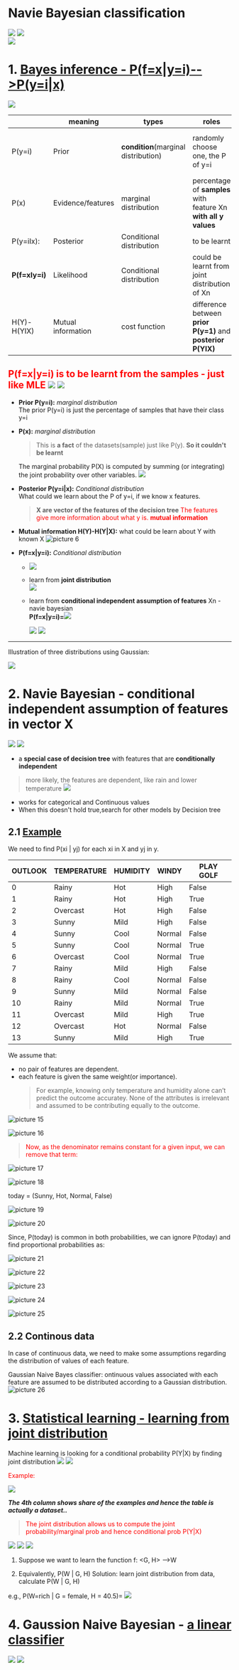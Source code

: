 # Navie Bayesian classification
![](.1_Navive_Bayesian_classification_images/45eaed99.png)
![](.1_Navive_Bayesian_classification_images/3da41dfb.png)  
![](.1_Navive_Bayesian_classification_images/f0404155.png)
# 1. [Bayes inference - P(f=x|y=i)-->P(y=i|x)](https://github.com/yz599/2020_2/blob/master/2020/Notes_concepts/1_1_Bayes_inference.md)

![](.1_Navive_Bayesian_classification_images/aa12d115.png)


|   |meaning   |types   |roles   |   |
|---|---|---|---|---|
|P(y=i)  |  Prior |**condition**(marginal distribution)| randomly choose one, the P of y=i    | **a fact** of the datasets(sample)- percentage of **samples** that have their class y=i|
|P(x)|  Evidence/features|marginal distribution  |percentage of **samples** with feature Xn **with all y values** |**a fact** of the datasets(sample)  |
|P(y=iIx):|Posterior | Conditional distribution  | to be learnt  |**from Below**   |
|**P(f=xIy=i)**|Likelihood   |Conditional distribution   |could be learnt from joint distribution of Xn|![](.1_Navive_Bayesian_classification_images/46759a72.png)  |
|H(Y)-H(YIX)   |Mutual information |cost function |difference between **prior P(y=1)** and **posterior P(YIX)**  |what could be learn about Y with known X   |

**<font color='red'>P(f=x|y=i) is to be learnt from the samples - just like MLE**</font>
![](.1_Navive_Bayesian_classification_images/f685ddae.png)
![](.1_Navive_Bayesian_classification_images/dbdb4403.png)
---
- **Prior P(y=i):** _marginal distribution_  
The prior P(y=i) is just the percentage of samples that have their class y=i  

- **P(x):** _marginal distribution_   
  > This is **a fact** of the datasets(sample) just like P(y). **So it couldn't be learnt**  

  The marginal probability P(X) is computed by summing (or integrating) the joint probability over other variables.
![](https://miro.medium.com/max/1400/1*l_fRRvAVcm6ueQ8STOhxUA.jpeg)
- **Posterior P(y=i|x):** _Conditional distribution_   
 What could we learn about the P of y=i, if we know x features.
  >**X are vector of the features of the decision tree**
  > <font color='red'>The features give more information about what y is. **mutual information**</font>

- **Mutual information H(Y)-H(Y|X):** what could be learn about Y with known X
![picture 6](../../../images/6dec0f6bc2b928592139cbc8322e8dd750165502e8487c2213c99552228a0529.png) 

- **P(f=x|y=i):** _Conditional distribution_  

  - ![](../.ML_probability_images/aa828c33.png)  
  - learn from **joint distribution**  
  ![](.1_Navive_Bayesian_classification_images/dbdb4403.png)
  - learn from **conditional independent assumption of features** Xn - navie bayesian  
     **P(f=x|y=i)=**![](.1_Navive_Bayesian_classification_images/067e8a39.png)
     
    ![](../.ML_probability_images/aa828c33.png)  ![](../.ML_probability_images/39d89963.png)
---
Illustration of three distributions using Gaussian:

![](../.1_1_Bayes_inference_images/3e33fe87.png)

# 2. Navie Bayesian - conditional independent assumption of features in vector X
![](.1_Navive_Bayesian_classification_images/f685ddae.png)
![](.1_Navive_Bayesian_classification_images/a9cae11f.png)

- a **special case of decision tree** with features that are **conditionally independent**
> more likely, the features are dependent, like rain and lower temperature
>![](.1_Navive_Bayesian_classification_images/02f6b36e.png)
- works for categorical and Continuous values
- When this doesn't hold true,search for other models by Decision tree

## 2.1 [Example](https://www.geeksforgeeks.org/naive-bayes-classifiers/)  

We need to find P(xi | yj) for each xi in X and yj in y.

|OUTLOOK|	TEMPERATURE|	HUMIDITY|	WINDY|	PLAY GOLF|
|---|---|---|---|---|
|0|	Rainy	|Hot|	High|	False|	No|
|1|	Rainy	|Hot|	High|	True|	No|
|2	|Overcast|	Hot|	High|	False	|Yes|
|3|	Sunny	|Mild|	High|	False	|Yes|
|4	|Sunny|	Cool|	Normal|	False	|Yes|
|5	|Sunny|	Cool|	Normal|	True	|No|
|6	|Overcast|	Cool|	Normal|	True|	Yes|
|7	|Rainy|	Mild|	High|	False	|No|
|8	|Rainy	|Cool|	Normal|	False|	Yes|
|9	|Sunny|	Mild|	Normal|	False	|Yes|
|10|	Rainy|	Mild|	Normal|	True|	Yes|
|11|	Overcast|	Mild|	High	|True|	Yes|
|12|	Overcast|	Hot|	Normal|	False	|Yes|
|13|Sunny	|Mild|	High	|True|	No|



We assume that:
- no pair of features are dependent. 
- each feature is given the same weight(or importance).   
  >For example, knowing only temperature and humidity alone can’t predict the outcome accuratey. None of the attributes is irrelevant and assumed to be contributing equally to the outcome.

![picture 15](../../../images/35908e21bb55dbb585e90b97cd49691dc0b4a62e807c7c516fefd45f6666f6f5.png)  

![picture 16](../../../images/64f17574ac53fae49e5e289bcd1c012710a6cc3be44c3be3e6fdbda0c69e6a57.png)  

><font color='red'>Now, as the denominator remains constant for a given input, we can remove that term:</font>

![picture 17](../../../images/e70bbca79a6e5b1ad949062dca99b976a7c5b82a1653bca8eb6b277ca360ca4a.png)  

![picture 18](../../../images/aa009887a834b3adfcae68ea62f08c5f069eacdaf9e972a4a84435d0cb6dde08.png)  


today = (Sunny, Hot, Normal, False)

![picture 19](../../../images/f1623a052334f7ab63348df0cbcbc919a3cdce082ea75b6f526636c3e76d18cd.png)  

![picture 20](../../../images/145ebdeb971fb00540c52c47eb28242423f8d7da672802117be519b49977555f.png)  

Since, P(today) is common in both probabilities, we can ignore P(today) and find proportional probabilities as:

![picture 21](../../../images/7b13846c10b7d2639e711ddd204c8b012ff6364952dec14ba56fc3bd32944a4f.png)  

![picture 22](../../../images/c4b451005985854b889862abe77e8ae62de875292e62de5be68a116c0e98fd36.png)  

![picture 23](../../../images/e85d45ce101418f4af4d58096751c1b40f873915ec175fd9ef8859be2a6d723c.png)  

![picture 24](../../../images/34f72f43e03908a676407f011b1286d834937ceb83893cb00b8dd262e63655c5.png)  

![picture 25](../../../images/6e014620823789722c5f10d8dfd588c410a6b9ae99755f45982e503b23143bef.png)  

## 2.2 Continous data

In case of continuous data, we need to make some assumptions regarding the distribution of values of each feature.

Gaussian Naive Bayes classifier: ontinuous values associated with each feature are assumed to be distributed according to a Gaussian distribution.
![picture 26](../../../images/3be308c5f64f2734c864f9412d4468957e5d74ab4db5016ec33e99651fb41db8.png)  


# 3. [Statistical learning - learning from joint distribution](https://github.com/yz599/2020_2/blob/master/2020/CMU/ML_probability.md)
Machine learning is looking for a conditional probability P(Y|X) by finding joint distribution
![](.ML_probability_images/aa828c33.png)
![](.ML_probability_images/39d89963.png)

<font color='red'>Example:</font>  

![](../.ML_probability_images/f8fbc047.png)  

_**The 4th column shows share of the examples and hence the table is actually a dataset..**_

> <font color='red'>The joint distribution allows us to compute the joint probability/marginal prob and hence conditional prob P(Y|X)</font> 

![](../.ML_probability_images/0197a561.png)
![](../.ML_probability_images/d18220df.png)
![](../.ML_probability_images/5e005ff3.png)


1.	Suppose we want to learn the function f: <G, H> —>W

2.	Equivalently, P(W | G, H)   Solution: learn joint distribution from data, calculate P(W | G, H)   

e.g., P(W=rich | G = female, H = 40.5)= ![](../.ML_probability_images/8da29a62.png)

# 4. Gaussion Naive Bayesian - [a linear classifier](https://www.cs.cornell.edu/courses/cs4780/2018fa/lectures/lecturenote05.html)

![](.1_Navive_Bayesian_classification_images/9102ae79.png)
![](.1_Navive_Bayesian_classification_images/08365401.png)
